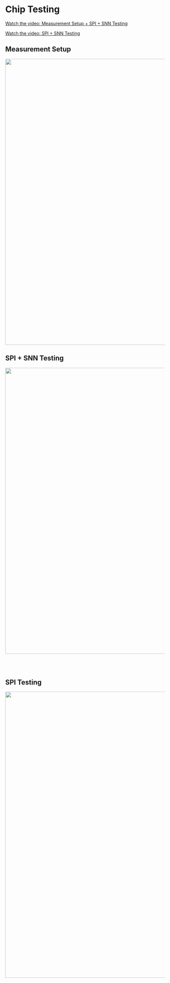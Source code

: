 # Chip Testing

[Watch the video: Measurement Setup +  SPI + SNN Testing](https://drive.google.com/file/d/1iam6JexdmCMrrOvh2izexJuDXx0231Wt/view?usp=sharing)

[Watch the video: SPI + SNN Testing](https://drive.google.com/file/d/121bhaHsvGWkjPeaeJ3WHoxo7QOlIO0Sl/view?usp=sharing)

## Measurement Setup

<img src="https://github.com/user-attachments/assets/a4916f00-d5e7-44bb-bdff-c1de0ea04e7b" width="900" align="center">

## SPI + SNN Testing
<img src="https://github.com/user-attachments/assets/c3efd7f0-8885-4351-b5c1-2084034d1d6c" width="900" align="center">

<br> <br>

## SPI Testing
<img src="https://github.com/user-attachments/assets/94bc28c7-3a37-4fa9-8f16-706079f8052e" width="900" align="center"> 

